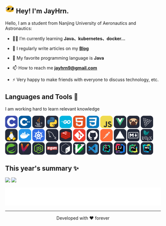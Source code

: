 <h2><img src="./assets/blob-sunglasses.gif" width="30"/> Hey! I'm JayHrn.</h2>

Hello, I am a student from Nanjing University of Aeronautics and Astronautics:

- 👨‍💻 I’m currently learning **Java、kubernetes、docker...**

- 📝 I regularly write articles on my **[Blog](https://blog.jayhrn.cn)**

- 💬 My favorite programming language is **Java**

- 📫 How to reach me **jayhrn9@gmail.com**

- ⚡ Very happy to make friends with everyone to discuss technology, etc.

## Languages and Tools 🎯

I am working hard to learn relevant knowledge

<p align="left">
  <!-- 编程语言类 -->
  <img src="./assets/skills/C.svg" height="40" alt="C logo" />
  <img src="./assets/skills/CPP.svg" height="40" alt="C++ logo" />
  <img src="./assets/skills/Java-Dark.svg" height="40" alt="Java logo" />
  <img src="./assets/skills/Python-Dark.svg" height="40" alt="Python logo" />
  <img src="./assets/skills/GoLang.svg" height="40" alt="Golang logo" />
  
  <!-- 前端技术栈 -->
  <img src="./assets/skills/HTML.svg" height="40" alt="HTML5 logo" />
  <img src="./assets/skills/CSS.svg" height="40" alt="CSS3 logo" />
  <img src="./assets/skills/JavaScript.svg" height="40" alt="JavaScript logo" />
  <img src="./assets/skills/VueJS-Dark.svg" height="40" alt="Vue.js logo" />
  <img src="./assets/skills/Pug-Dark.svg" height="40" alt="Pug logo" />
  <img src="./assets/skills/ThreeJS-Dark.svg" height="40" alt="Three.js logo" />

  <!-- 运维与云原生 -->
  <img src="./assets/skills/Linux-Dark.svg" height="40" alt="Linux logo" />
  <img src="./assets/skills/Docker.svg" height="40" alt="Docker logo" />
  <img src="./assets/skills/Kubernetes.svg" height="40" alt="Kubernetes logo" />

  <!-- 数据库与中间件 -->
  <img src="./assets/skills/MySQL-Dark.svg" height="40" alt="MySQL logo" />
  <img src="./assets/skills/Redis-Dark.svg" height="40" alt="Redis logo" />

  <!-- 版本控制与协作 -->
  <img src="./assets/skills/Git.svg" height="40" alt="Git logo" />
  <img src="./assets/skills/Github-Dark.svg" height="40" alt="GitHub logo" />

  <!-- 文档与工具 -->
  <img src="./assets/skills/Postman.svg" height="40" alt="Postman logo" />
  <img src="./assets/skills/Vercel-Dark.svg" height="40" alt="Vercel logo" />
  <img src="./assets/skills/Markdown-Dark.svg" height="40" alt="Markdown logo" />
  <img src="./assets/skills/LaTeX-Dark.svg" height="40" alt="LaTeX logo" />

  <!-- 框架与包管理 -->
  <img src="./assets/skills/Spring-Dark.svg" height="40" alt="Spring logo" />
  <img src="./assets/skills/Maven-Dark.svg" height="40" alt="Maven logo" />
  <img src="./assets/skills/NodeJS-Dark.svg" height="40" alt="Node.js logo" />
  <img src="./assets/skills/Npm-Dark.svg" height="40" alt="npm logo" />

  <!-- 开发工具类 -->
  <img src="./assets/skills/Bash-Dark.svg" height="40" alt="Bash logo" />
  <img src="./assets/skills/VIM-Dark.svg" height="40" alt="Vim logo" />
  <img src="./assets/skills/VSCode-Dark.svg" height="40" alt="Visual Studio Code logo" />
  <img src="./assets/skills/CLion-Dark.svg" height="40" alt="CLion logo" />
  <img src="./assets/skills/Idea-Dark.svg" height="40" alt="IntelliJ logo" />
  <img src="./assets/skills/PyCharm-Dark.svg" height="40" alt="PyCharm logo" />
  <img src="./assets/skills/WebStorm-Dark.svg" height="40" alt="WebStorm logo" />
</p>

## This year's summary ✨
<p>
<img align="" height="137px" src="https://github-readme-card.vercel.app/api?username=jayhrn&hide_title=true&hide_border=true&show_icons=true&include_all_commits=true&line_height=21&bg_color=0,EC6C6C,FFD479,FFFC79,73FA79&theme=graywhite&locale=cn" />
<img align="" height="137px" src="https://github-readme-card.vercel.app/api/top-langs/?username=jayhrn&hide_title=true&hide_border=true&layout=compact&bg_color=0,73FA79,73FDFF,D783FF&theme=graywhite&locale=cn" />
</p>

<p align="center">
<img src="./assets/motto.svg" alt="Typing SVG" />
</p>
<hr>

<p align="center">
Developed with ❤️ forever  
</p>
